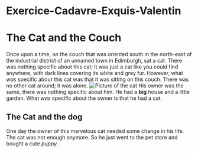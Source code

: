 # Exercice-Cadavre-Exquis-Valentin
# The Cat and the Couch
Once upon a time, on the couch that was oriented south in the north-east of the industrial district of an unnamed town in Edimburgh, sat a cat.
There was nothing specific about this cat; it was just a cat like you could find anywhere, with dark lines covering its white and grey fur.
However, what *was* specific about this cat was that it was sitting on this couch. There was no other cat around; it was alone.
![Picture of the cat](https://cdn.pixabay.com/photo/2013/04/01/03/45/cat-98359__340.jpg "The cat")
His owner was the same, there was nothing specific about him.
He had a **big** house and a little garden.
What *was* specific about the owner is that he had a cat.
## The Cat and the dog
One day the owner of this marvelous cat needed some change in his life. 
The cat was not enough anymore. 
So he just went to the pet store and bought a cute *puppy*. 